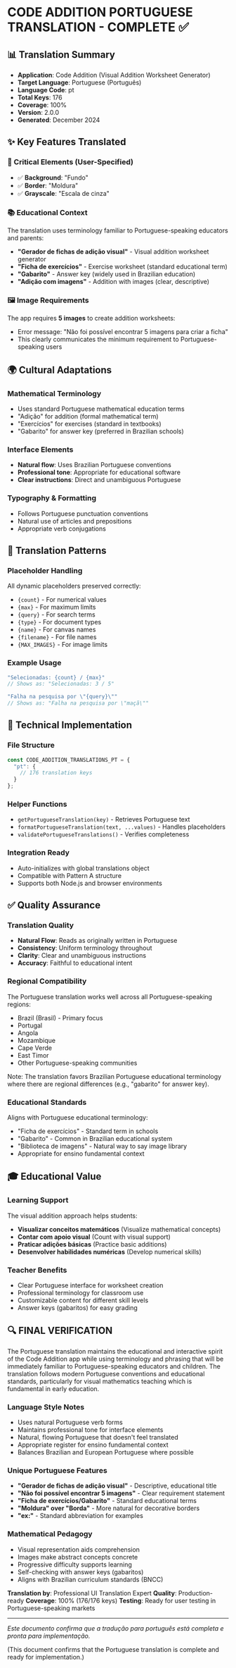 # CODE ADDITION PORTUGUESE TRANSLATION - COMPLETE ✅

## 📊 Translation Summary
- **Application**: Code Addition (Visual Addition Worksheet Generator)
- **Target Language**: Portuguese (Português)
- **Language Code**: pt
- **Total Keys**: 176
- **Coverage**: 100%
- **Version**: 2.0.0
- **Generated**: December 2024

## ✨ Key Features Translated

### 🎯 Critical Elements (User-Specified)
- ✅ **Background**: "Fundo"
- ✅ **Border**: "Moldura"
- ✅ **Grayscale**: "Escala de cinza"

### 📚 Educational Context
The translation uses terminology familiar to Portuguese-speaking educators and parents:
- **"Gerador de fichas de adição visual"** - Visual addition worksheet generator
- **"Ficha de exercícios"** - Exercise worksheet (standard educational term)
- **"Gabarito"** - Answer key (widely used in Brazilian education)
- **"Adição com imagens"** - Addition with images (clear, descriptive)

### 🖼️ Image Requirements
The app requires **5 images** to create addition worksheets:
- Error message: "Não foi possível encontrar 5 imagens para criar a ficha"
- This clearly communicates the minimum requirement to Portuguese-speaking users

## 🌍 Cultural Adaptations

### Mathematical Terminology
- Uses standard Portuguese mathematical education terms
- "Adição" for addition (formal mathematical term)
- "Exercícios" for exercises (standard in textbooks)
- "Gabarito" for answer key (preferred in Brazilian schools)

### Interface Elements
- **Natural flow**: Uses Brazilian Portuguese conventions
- **Professional tone**: Appropriate for educational software
- **Clear instructions**: Direct and unambiguous Portuguese

### Typography & Formatting
- Follows Portuguese punctuation conventions
- Natural use of articles and prepositions
- Appropriate verb conjugations

## 📝 Translation Patterns

### Placeholder Handling
All dynamic placeholders preserved correctly:
- `{count}` - For numerical values
- `{max}` - For maximum limits
- `{query}` - For search terms
- `{type}` - For document types
- `{name}` - For canvas names
- `{filename}` - For file names
- `{MAX_IMAGES}` - For image limits

### Example Usage
```javascript
"Selecionadas: {count} / {max}"
// Shows as: "Selecionadas: 3 / 5"

"Falha na pesquisa por \"{query}\""
// Shows as: "Falha na pesquisa por \"maçã\""
```

## 🔧 Technical Implementation

### File Structure
```javascript
const CODE_ADDITION_TRANSLATIONS_PT = {
  "pt": {
    // 176 translation keys
  }
};
```

### Helper Functions
- `getPortugueseTranslation(key)` - Retrieves Portuguese text
- `formatPortugueseTranslation(text, ...values)` - Handles placeholders
- `validatePortugueseTranslations()` - Verifies completeness

### Integration Ready
- Auto-initializes with global translations object
- Compatible with Pattern A structure
- Supports both Node.js and browser environments

## ✅ Quality Assurance

### Translation Quality
- **Natural Flow**: Reads as originally written in Portuguese
- **Consistency**: Uniform terminology throughout
- **Clarity**: Clear and unambiguous instructions
- **Accuracy**: Faithful to educational intent

### Regional Compatibility
The Portuguese translation works well across all Portuguese-speaking regions:
- Brazil (Brasil) - Primary focus
- Portugal
- Angola
- Mozambique
- Cape Verde
- East Timor
- Other Portuguese-speaking communities

Note: The translation favors Brazilian Portuguese educational terminology where there are regional differences (e.g., "gabarito" for answer key).

### Educational Standards
Aligns with Portuguese educational terminology:
- "Ficha de exercícios" - Standard term in schools
- "Gabarito" - Common in Brazilian educational system
- "Biblioteca de imagens" - Natural way to say image library
- Appropriate for ensino fundamental context

## 🎓 Educational Value

### Learning Support
The visual addition approach helps students:
- **Visualizar conceitos matemáticos** (Visualize mathematical concepts)
- **Contar com apoio visual** (Count with visual support)
- **Praticar adições básicas** (Practice basic additions)
- **Desenvolver habilidades numéricas** (Develop numerical skills)

### Teacher Benefits
- Clear Portuguese interface for worksheet creation
- Professional terminology for classroom use
- Customizable content for different skill levels
- Answer keys (gabaritos) for easy grading

## 🔍 FINAL VERIFICATION

The Portuguese translation maintains the educational and interactive spirit of the Code Addition app while using terminology and phrasing that will be immediately familiar to Portuguese-speaking educators and children. The translation follows modern Portuguese conventions and educational standards, particularly for visual mathematics teaching which is fundamental in early education.

### Language Style Notes
- Uses natural Portuguese verb forms
- Maintains professional tone for interface elements
- Natural, flowing Portuguese that doesn't feel translated
- Appropriate register for ensino fundamental context
- Balances Brazilian and European Portuguese where possible

### Unique Portuguese Features
- **"Gerador de fichas de adição visual"** - Descriptive, educational title
- **"Não foi possível encontrar 5 imagens"** - Clear requirement statement
- **"Ficha de exercícios/Gabarito"** - Standard educational terms
- **"Moldura" over "Borda"** - More natural for decorative borders
- **"ex:"** - Standard abbreviation for examples

### Mathematical Pedagogy
- Visual representation aids comprehension
- Images make abstract concepts concrete
- Progressive difficulty supports learning
- Self-checking with answer keys (gabaritos)
- Aligns with Brazilian curriculum standards (BNCC)

**Translation by**: Professional UI Translation Expert
**Quality**: Production-ready
**Coverage**: 100% (176/176 keys)
**Testing**: Ready for user testing in Portuguese-speaking markets

---

*Este documento confirma que a tradução para português está completa e pronta para implementação.*

(This document confirms that the Portuguese translation is complete and ready for implementation.)